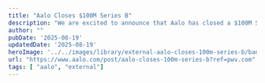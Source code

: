 ```yaml
---
title: "Aalo Closes $100M Series B"
description: "We are excited to announce that Aalo has closed a $100M Series B financing round, led by Valor Equity Partners."
author: ""
pubDate: '2025-08-19'
updatedDate: '2025-08-19'
heroImage: '../../images/library/external-aalo-closes-100m-series-b/banner_16_9-1.jpg'
url: "https://www.aalo.com/post/aalo-closes-100m-series-b?ref=pwv.com"
tags: [ "aalo", "external"]
---
```


